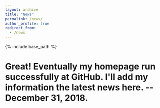 ```yaml
---
layout: archive
title: "News"
permalink: /news/
author_profile: true
redirect_from:
  - /news
---
```


{% include base_path %}

# Great! Eventually my homepage run successfully at GitHub. I'll add my information the latest news here. --December 31, 2018.
